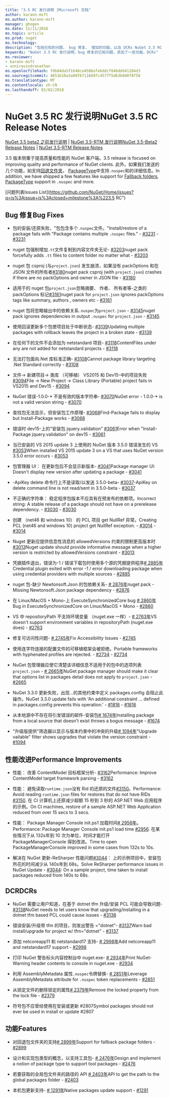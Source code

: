 ```yaml
---
title: "3.5 RC 发行说明 |Microsoft 文档"
author: karann-msft
ms.author: karann-msft
manager: ghogen
ms.date: 11/11/2016
ms.topic: article
ms.prod: nuget
ms.technology: 
description: "包括已知的问题、 bug 修复、 增加的功能，以及 DCRs NuGet 3.5 RC 的发行说明。"
keywords: "NuGet 3.5 RC 发行说明，bug 修复的已知问题，添加了一些功能，DCRs"
ms.reviewer:
- karann-msft
- unniravindranathan
ms.openlocfilehash: fdb84da5f1648ce4508afe6ddcf04bddd41284d3
ms.sourcegitcommit: 4651b16a3a08f6711669fc4577f5d63b600f8f58
ms.translationtype: MT
ms.contentlocale: zh-CN
ms.lasthandoff: 02/02/2018
---
```

# <a name="nuget-35-rc-release-notes"></a><span data-ttu-id="dcf59-104">NuGet 3.5 RC 发行说明</span><span class="sxs-lookup"><span data-stu-id="dcf59-104">NuGet 3.5 RC Release Notes</span></span>

<span data-ttu-id="dcf59-105">[NuGet 3.5 beta2 之前发行说明](../release-notes/nuget-3.5-Beta2.md) | [NuGet 3.5-RTM 发行说明](../release-notes/nuget-3.5-RTM.md)</span><span class="sxs-lookup"><span data-stu-id="dcf59-105">[NuGet 3.5-Beta2 Release Notes](../release-notes/nuget-3.5-Beta2.md) | [NuGet 3.5-RTM Release Notes](../release-notes/nuget-3.5-RTM.md)</span></span>

<span data-ttu-id="dcf59-106">3.5 版本侧重于提高质量和性能的 NuGet 客户端。</span><span class="sxs-lookup"><span data-stu-id="dcf59-106">3.5 release is focused on improving quality and performance of NuGet clients.</span></span> <span data-ttu-id="dcf59-107">此外，如果我们发送的几个功能，如支持[回退文件夹](https://github.com/NuGet/Home/issues/2899)， [PackageType](https://github.com/NuGet/Home/issues/2476)中支持`.nuspec`和的详细信息。</span><span class="sxs-lookup"><span data-stu-id="dcf59-107">In addition, we have shipped a few features like support for [Fallback folders](https://github.com/NuGet/Home/issues/2899), [PackageType](https://github.com/NuGet/Home/issues/2476) support in `.nuspec` and more.</span></span>

[<span data-ttu-id="dcf59-108">问题列表</span><span class="sxs-lookup"><span data-stu-id="dcf59-108">Issues List</span></span>](https://github.com/NuGet/Home/issues?q=is%3Aissue+is%3Aclosed+milestone%3A%223.5 RC")

## <a name="bug-fixes"></a><span data-ttu-id="dcf59-109">Bug 修复</span><span class="sxs-lookup"><span data-stu-id="dcf59-109">Bug Fixes</span></span>

* <span data-ttu-id="dcf59-110">包的安装/还原失败，"包包含多个`.nuspec`文件。"</span><span class="sxs-lookup"><span data-stu-id="dcf59-110">Install/restore of a package fails with "Package contains multiple `.nuspec` files."</span></span><span data-ttu-id="dcf59-111"> - [#3231](https://github.com/NuGet/Home/issues/3231)</span><span class="sxs-lookup"><span data-stu-id="dcf59-111"> - [#3231](https://github.com/NuGet/Home/issues/3231)</span></span>

* <span data-ttu-id="dcf59-112">nuget 包强制增加`.tt`文件复制到内容文件夹无论- [#3203](https://github.com/NuGet/Home/issues/3203)</span><span class="sxs-lookup"><span data-stu-id="dcf59-112">nuget pack forcefully adds `.tt` files to content folder no matter what - [#3203](https://github.com/NuGet/Home/issues/3203)</span></span>

* <span data-ttu-id="dcf59-113">nuget 包 csproj (与`project.json`) 发生崩溃，如果没有 packOptions 和在 JSON 文件的所有者[#3180](https://github.com/NuGet/Home/issues/3180)</span><span class="sxs-lookup"><span data-stu-id="dcf59-113">nuget pack csproj (with `project.json`) crashes if there are no packOptions and owner in JSON file - [#3180](https://github.com/NuGet/Home/issues/3180)</span></span>

* <span data-ttu-id="dcf59-114">适用于的 nuget 包`project.json`忽略摘要、 作者、 所有者等-之类的 packOptions 标记[#3161](https://github.com/NuGet/Home/issues/3161)</span><span class="sxs-lookup"><span data-stu-id="dcf59-114">nuget pack for `project.json` ignores packOptions tags like summary, authors , owners etc - [#3161](https://github.com/NuGet/Home/issues/3161)</span></span>

* <span data-ttu-id="dcf59-115">nuget 包将忽略输出中的依赖关系`.nuspec`为`project.json`  -  [#3145](https://github.com/NuGet/Home/issues/3145)</span><span class="sxs-lookup"><span data-stu-id="dcf59-115">nuget pack ignores dependencies in output `.nuspec` for `project.json` - [#3145](https://github.com/NuGet/Home/issues/3145)</span></span>

* <span data-ttu-id="dcf59-116">使用回滚更新多个包使项目处于中断状态- [#3139](https://github.com/NuGet/Home/issues/3139)</span><span class="sxs-lookup"><span data-stu-id="dcf59-116">Updating multiple packages with rollback leaves the project in a broken state - [#3139](https://github.com/NuGet/Home/issues/3139)</span></span>

* <span data-ttu-id="dcf59-117">在任何下的文件不会添加为 netstandard 项目- [#3118](https://github.com/NuGet/Home/issues/3118)</span><span class="sxs-lookup"><span data-stu-id="dcf59-117">ContentFiles under any are not added for netstandard projects - [#3118](https://github.com/NuGet/Home/issues/3118)</span></span>

* <span data-ttu-id="dcf59-118">无法打包面向.Net 库标准正确- [#3108](https://github.com/NuGet/Home/issues/3108)</span><span class="sxs-lookup"><span data-stu-id="dcf59-118">Cannot package library targeting .Net Standard correctly - [#3108](https://github.com/NuGet/Home/issues/3108)</span></span>

* <span data-ttu-id="dcf59-119">文件-> 新建项目-> 类库 （可移植） VS2015 和 Dev15-中的项目失败[#3094](https://github.com/NuGet/Home/issues/3094)</span><span class="sxs-lookup"><span data-stu-id="dcf59-119">File -> New Project -> Class Library (Portable) project fails in VS2015 and Dev15 - [#3094](https://github.com/NuGet/Home/issues/3094)</span></span>

* <span data-ttu-id="dcf59-120">NuGet 错误-1.0.0-\* 不是有效的版本字符串- [#3070](https://github.com/NuGet/Home/issues/3070)</span><span class="sxs-lookup"><span data-stu-id="dcf59-120">NuGet error - 1.0.0-\* is not a valid version string - [#3070](https://github.com/NuGet/Home/issues/3070)</span></span>

* <span data-ttu-id="dcf59-121">查找包无法显示，但安装包工作原理- [#3068](https://github.com/NuGet/Home/issues/3068)</span><span class="sxs-lookup"><span data-stu-id="dcf59-121">Find-Package fails to display but Install-Package works - [#3068](https://github.com/NuGet/Home/issues/3068)</span></span>

* <span data-ttu-id="dcf59-122">错误时 dev15-上的"安装包 jquery.validation" [#3061](https://github.com/NuGet/Home/issues/3061)</span><span class="sxs-lookup"><span data-stu-id="dcf59-122">Error when "Install-Package jquery.validation" on dev15 - [#3061](https://github.com/NuGet/Home/issues/3061)</span></span>

* <span data-ttu-id="dcf59-123">当已安装的 VS 2015 update 3 上使用的 NuGet 版本 3.5.0 错误发生的 VS [#3053](https://github.com/NuGet/Home/issues/3053)</span><span class="sxs-lookup"><span data-stu-id="dcf59-123">When installed VS 2015 update 3 on a VS that uses NuGet version 3.5.0 error occurs - [#3053](https://github.com/NuGet/Home/issues/3053)</span></span>

* <span data-ttu-id="dcf59-124">包管理器 UI： 在更新包后不会显示新版本- [#3041](https://github.com/NuGet/Home/issues/3041)</span><span class="sxs-lookup"><span data-stu-id="dcf59-124">Package manager UI: Doesn't display new version after updating a package - [#3041](https://github.com/NuGet/Home/issues/3041)</span></span>

* <span data-ttu-id="dcf59-125">-ApiKey delete 命令行上不是读取/以发送 3.5.0-beta- [#3037](https://github.com/NuGet/Home/issues/3037)</span><span class="sxs-lookup"><span data-stu-id="dcf59-125">-ApiKey on delete command line is not read/sent in 3.5.0-beta - [#3037](https://github.com/NuGet/Home/issues/3037)</span></span>

* <span data-ttu-id="dcf59-126">不正确的字符串： 稳定程序包版本不应具有在预发布的依赖项。</span><span class="sxs-lookup"><span data-stu-id="dcf59-126">Incorrect string: A stable release of a package should not have on a prerelease dependency.</span></span><span data-ttu-id="dcf59-127"> - [#3030](https://github.com/NuGet/Home/issues/3030)</span><span class="sxs-lookup"><span data-stu-id="dcf59-127"> - [#3030](https://github.com/NuGet/Home/issues/3030)</span></span>

* <span data-ttu-id="dcf59-128">创建 （net46 和 windows 10） 的 PCL 项目 get NullRef 异常。</span><span class="sxs-lookup"><span data-stu-id="dcf59-128">Creating PCL (net46 and windows 10) project get NullRef exception.</span></span><span data-ttu-id="dcf59-129"> - [#3014](https://github.com/NuGet/Home/issues/3014)</span><span class="sxs-lookup"><span data-stu-id="dcf59-129"> - [#3014](https://github.com/NuGet/Home/issues/3014)</span></span>

* <span data-ttu-id="dcf59-130">Nuget 更新应提供信息性消息的 allowedVersions 约束的限制更高版本时[#3013](https://github.com/NuGet/Home/issues/3013)</span><span class="sxs-lookup"><span data-stu-id="dcf59-130">Nuget update should provide informative message when a higher version is restricted by allowedVersions constraint - [#3013](https://github.com/NuGet/Home/issues/3013)</span></span>

* <span data-ttu-id="dcf59-131">凭据插件退出，错误为-1 / 错误下载包时使用多个源的凭据提供程序[# 2885年](https://github.com/NuGet/Home/issues/2885)</span><span class="sxs-lookup"><span data-stu-id="dcf59-131">Credential plugin exited with error -1 / error downloading package when using credential providers with multiple sources - [#2885](https://github.com/NuGet/Home/issues/2885)</span></span>

* <span data-ttu-id="dcf59-132">nuget 包-缺少 Newtonsoft.Json 的包依赖关系- [# 2876年](https://github.com/NuGet/Home/issues/2876)</span><span class="sxs-lookup"><span data-stu-id="dcf59-132">nuget pack - Missing Newtonsoft.Json package dependency - [#2876](https://github.com/NuGet/Home/issues/2876)</span></span>

* <span data-ttu-id="dcf59-133">在 Linux/MacOS + Mono-上 ExecuteSynchronizedCore bug [# 2860年](https://github.com/NuGet/Home/issues/2860)</span><span class="sxs-lookup"><span data-stu-id="dcf59-133">Bug in ExecuteSynchronizedCore on Linux/MacOS + Mono - [#2860](https://github.com/NuGet/Home/issues/2860)</span></span>

* <span data-ttu-id="dcf59-134">VS 中 repositoryPath 不支持环境变量 （nuget.exe 一样）- [# 2763年](https://github.com/NuGet/Home/issues/2763)</span><span class="sxs-lookup"><span data-stu-id="dcf59-134">VS doesn't support environment variables in repositoryPath (nuget.exe does) - [#2763](https://github.com/NuGet/Home/issues/2763)</span></span>

* <span data-ttu-id="dcf59-135">修复可访问性问题- [# 2745年](https://github.com/NuGet/Home/issues/2745)</span><span class="sxs-lookup"><span data-stu-id="dcf59-135">Fix Accessibility Issues - [#2745](https://github.com/NuGet/Home/issues/2745)</span></span>

* <span data-ttu-id="dcf59-136">使用连字符连接的配置文件的可移植框架会被拒绝。</span><span class="sxs-lookup"><span data-stu-id="dcf59-136">Portable frameworks with hyphenated profiles are rejected.</span></span><span data-ttu-id="dcf59-137"> - [#2734](https://github.com/NuGet/Home/issues/2734)</span><span class="sxs-lookup"><span data-stu-id="dcf59-137"> - [#2734](https://github.com/NuGet/Home/issues/2734)</span></span>

* <span data-ttu-id="dcf59-138">NuGet 包管理器应使它清楚该详细信息不适用于的包中的选项列表`project.json`  -  [# 2665年](https://github.com/NuGet/Home/issues/2665)</span><span class="sxs-lookup"><span data-stu-id="dcf59-138">NuGet package manager should make it clear that options list in packages detail does not apply to `project.json` - [#2665](https://github.com/NuGet/Home/issues/2665)</span></span>

* <span data-ttu-id="dcf59-139">NuGet 3.3.0 更新失败，出现...的其他约束中定义 packages.config 会阻止此操作。</span><span class="sxs-lookup"><span data-stu-id="dcf59-139">NuGet 3.3.0 update fails with 'An additional constraint ... defined in packages.config prevents this operation.'</span></span><span data-ttu-id="dcf59-140"> - [#1816](https://github.com/NuGet/Home/issues/1816)</span><span class="sxs-lookup"><span data-stu-id="dcf59-140"> - [#1816](https://github.com/NuGet/Home/issues/1816)</span></span>

* <span data-ttu-id="dcf59-141">从本地源中不存在将引发错误的邮件-安装包[# 1674年](https://github.com/NuGet/Home/issues/1674)</span><span class="sxs-lookup"><span data-stu-id="dcf59-141">Installing package from a local source that doesn't exist throws a bogus message - [#1674](https://github.com/NuGet/Home/issues/1674)</span></span>

* <span data-ttu-id="dcf59-142">"升级版提供"筛选器以显示与版本约束中的冲突的升级[# 1094年](https://github.com/NuGet/Home/issues/1094)</span><span class="sxs-lookup"><span data-stu-id="dcf59-142">"Upgrade vailable" filter shows upgrades that violate the version constraint - [#1094](https://github.com/NuGet/Home/issues/1094)</span></span>

## <a name="performance-improvements"></a><span data-ttu-id="dcf59-143">性能改进</span><span class="sxs-lookup"><span data-stu-id="dcf59-143">Performance Improvements</span></span>

* <span data-ttu-id="dcf59-144">性能： 改善 ContentModel 目标框架分析- [#3162](https://github.com/NuGet/Home/issues/3162)</span><span class="sxs-lookup"><span data-stu-id="dcf59-144">Performance: Improve ContentModel target framework parsing - [#3162](https://github.com/NuGet/Home/issues/3162)</span></span>

* <span data-ttu-id="dcf59-145">性能： 避免读取`runtime.json`没有 Rid 的还原的文件[#3150](https://github.com/NuGet/Home/issues/3150)。</span><span class="sxs-lookup"><span data-stu-id="dcf59-145">Performance: Avoid reading `runtime.json` files for restores that do not have RIDs [#3150](https://github.com/NuGet/Home/issues/3150).</span></span> <span data-ttu-id="dcf59-146">在 CI 计算机上还原减少超额 15 秒到 3 秒的 ASP.NET Web 应用程序的示例。</span><span class="sxs-lookup"><span data-stu-id="dcf59-146">On CI machines, restore of a sample ASP.NET Web Application reduced from over 15 secs to 3 secs.</span></span>

* <span data-ttu-id="dcf59-147">性能： Package Manager Console init.ps1 加载时间[# 2956年](https://github.com/NuGet/Home/issues/2956)。</span><span class="sxs-lookup"><span data-stu-id="dcf59-147">Performance: Package Manager Console init.ps1 load time [#2956](https://github.com/NuGet/Home/issues/2956).</span></span> <span data-ttu-id="dcf59-148">在某些情况下从 132s年到 10 次为单位，时间才能打开 PackageManagerConsole 得到改进。</span><span class="sxs-lookup"><span data-stu-id="dcf59-148">Time to open PackageManagerConsole improved in some cases from 132s to 10s.</span></span>

* <span data-ttu-id="dcf59-149">解决在 NuGet 更新-ReSharper 性能问题[#3044](https://github.com/NuGet/Home/issues/3044)： 上的示例项目中，安装包所花的时间减少从 140s年到 68s。</span><span class="sxs-lookup"><span data-stu-id="dcf59-149">Solve ReSharper performance issues in NuGet Update - [#3044](https://github.com/NuGet/Home/issues/3044): On a sample project, time taken to install packages reduced from 140s to 68s.</span></span>

## <a name="dcrs"></a><span data-ttu-id="dcf59-150">DCR</span><span class="sxs-lookup"><span data-stu-id="dcf59-150">DCRs</span></span>

* <span data-ttu-id="dcf59-151">NuGet 需要让用户知道，在基于 dotnet tfm 升级/安装 PCL 可能会导致问题- [#3138](https://github.com/NuGet/Home/issues/3138)</span><span class="sxs-lookup"><span data-stu-id="dcf59-151">NuGet needs to let users know that upgrading/installing in a dotnet tfm based PCL could cause issues - [#3138](https://github.com/NuGet/Home/issues/3138)</span></span>

* <span data-ttu-id="dcf59-152">错误安装/升级带 tfm 的项目，则发出警告 ="dotnet"- [#3137](https://github.com/NuGet/Home/issues/3137)</span><span class="sxs-lookup"><span data-stu-id="dcf59-152">Warn bad install/upgrade for project w/ tfm="dotnet" - [#3137](https://github.com/NuGet/Home/issues/3137)</span></span>

* <span data-ttu-id="dcf59-153">添加 netcoreapp11 和 netstandard17 支持- [# 2998年](https://github.com/NuGet/Home/issues/2998)</span><span class="sxs-lookup"><span data-stu-id="dcf59-153">Add netcoreapp11 and netstandard17 support - [#2998](https://github.com/NuGet/Home/issues/2998)</span></span>

* <span data-ttu-id="dcf59-154">打印 NuGet 警告标头内容控制台中 nuget.exe- [# 2934年](https://github.com/NuGet/Home/issues/2934)</span><span class="sxs-lookup"><span data-stu-id="dcf59-154">Print NuGet-Warning header contents to console in nuget.exe - [#2934](https://github.com/NuGet/Home/issues/2934)</span></span>

* <span data-ttu-id="dcf59-155">利用 AssemblyMetadata 属性`.nuspec`令牌替换- [# 2851年](https://github.com/NuGet/Home/issues/2851)</span><span class="sxs-lookup"><span data-stu-id="dcf59-155">Leverage AssemblyMetadata attribute for `.nuspec` token replacements - [#2851](https://github.com/NuGet/Home/issues/2851)</span></span>

* <span data-ttu-id="dcf59-156">从锁定文件的删除锁定的属性[# 2379年](https://github.com/NuGet/Home/issues/2379)</span><span class="sxs-lookup"><span data-stu-id="dcf59-156">Remove the locked property from the lock file - [#2379](https://github.com/NuGet/Home/issues/2379)</span></span>

* <span data-ttu-id="dcf59-157">符号包不应曾经使用在安装或更新 #2807</span><span class="sxs-lookup"><span data-stu-id="dcf59-157">Symbol packages should not ever be used in install or update #2807</span></span>

## <a name="features"></a><span data-ttu-id="dcf59-158">功能</span><span class="sxs-lookup"><span data-stu-id="dcf59-158">Features</span></span>

* <span data-ttu-id="dcf59-159">对回退包文件夹的支持[# 2899年](https://github.com/NuGet/Home/issues/2899)</span><span class="sxs-lookup"><span data-stu-id="dcf59-159">Support for fallback package folders - [#2899](https://github.com/NuGet/Home/issues/2899)</span></span>

* <span data-ttu-id="dcf59-160">设计和实现包类型的概念，以支持工具包- [# 2476年](https://github.com/NuGet/Home/issues/2476)</span><span class="sxs-lookup"><span data-stu-id="dcf59-160">Design and implement a notion of package type to support tool packages - [#2476](https://github.com/NuGet/Home/issues/2476)</span></span>

* <span data-ttu-id="dcf59-161">若要获取的全局包文件夹的路径的 API [# 2403年](https://github.com/NuGet/Home/issues/2403)</span><span class="sxs-lookup"><span data-stu-id="dcf59-161">API to get the path to the global packages folder - [#2403](https://github.com/NuGet/Home/issues/2403)</span></span>

* <span data-ttu-id="dcf59-162">本机包更新支持- [# 1291年](https://github.com/NuGet/Home/issues/1291)</span><span class="sxs-lookup"><span data-stu-id="dcf59-162">Native packages update support - [#1291](https://github.com/NuGet/Home/issues/1291)</span></span>
